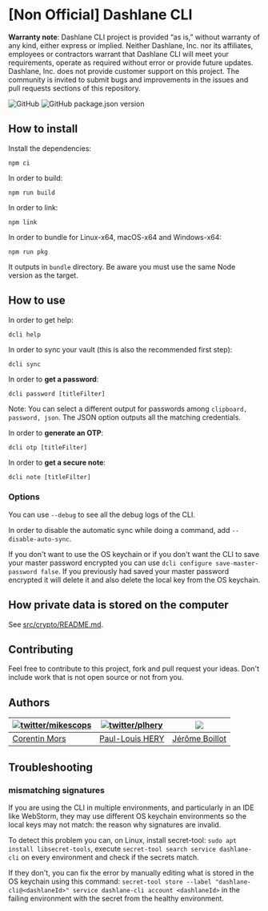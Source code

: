 # [Non Official] Dashlane CLI

**Warranty note**: Dashlane CLI project is provided “as is,” without warranty of any kind, either express or implied. Neither Dashlane, Inc. nor its affiliates, employees or contractors warrant that Dashlane CLI will meet your requirements, operate as required without error or provide future updates. Dashlane, Inc. does not provide customer support on this project. The community is invited to submit bugs and improvements in the issues and pull requests sections of this repository.

![GitHub](https://img.shields.io/github/license/Dashlane/dashlane-cli) ![GitHub package.json version](https://img.shields.io/github/package-json/v/Dashlane/dashlane-cli)

## How to install

Install the dependencies:

```
npm ci
```

In order to build:

```
npm run build
```

In order to link:

```
npm link
```

In order to bundle for Linux-x64, macOS-x64 and Windows-x64:

```
npm run pkg
```

It outputs in `bundle` directory. Be aware you must use the same Node version as the target.

## How to use

In order to get help:

```
dcli help
```

In order to sync your vault (this is also the recommended first step):

```
dcli sync
```

In order to **get a password**:

```
dcli password [titleFilter]
```

Note: You can select a different output for passwords among `clipboard, password, json`. The JSON option outputs all the matching credentials.

In order to **generate an OTP**:

```
dcli otp [titleFilter]
```

In order to **get a secure note**:

```
dcli note [titleFilter]
```

### Options

You can use `--debug` to see all the debug logs of the CLI.

In order to disable the automatic sync while doing a command, add `--disable-auto-sync`.

If you don't want to use the OS keychain or if you don't want the CLI to save your master password encrypted you can use
`dcli configure save-master-password false`. If you previously had saved your master password encrypted it will delete
it and also delete the local key from the OS keychain.

## How private data is stored on the computer

See [src/crypto/README.md](src/crypto/README.md).

## Contributing

Feel free to contribute to this project, fork and pull request your ideas.
Don't include work that is not open source or not from you.

## Authors

| [![twitter/mikescops](https://avatars.githubusercontent.com/u/4266283?s=100&v=4)](http://twitter.com/mikescops 'Follow @mikescops on Twitter') | [![twitter/plhery](https://avatars.githubusercontent.com/u/4018426?s=100&v=4)](http://twitter.com/plhery 'Follow @plhery on Twitter') | ![](https://avatars.githubusercontent.com/u/52931370?v=4&s=100) |
| ---------------------------------------------------------------------------------------------------------------------------------------------- | ------------------------------------------------------------------------------------------------------------------------------------- | --------------------------------------------------------------- |
| [Corentin Mors](https://pixelswap.fr/)                                                                                                         | [Paul-Louis HERY](http://twitter.com/plhery)                                                                                          | [Jérôme Boillot](https://jerome-boillot.com/)                   |

## Troubleshooting

### mismatching signatures

If you are using the CLI in multiple environments, and particularly in an IDE like WebStorm, they may use different
OS keychain environments so the local keys may not match: the reason why signatures are invalid.

To detect this problem you can, on Linux, install secret-tool: `sudo apt install libsecret-tools`, execute
`secret-tool search service dashlane-cli` on every environment and check if the secrets match.

If they don't, you can fix the error by manually editing what is stored in the OS keychain using this command:
`secret-tool store --label "dashlane-cli@<dashlaneId>" service dashlane-cli account <dashlaneId>` in the
failing environment with the secret from the healthy environment.
